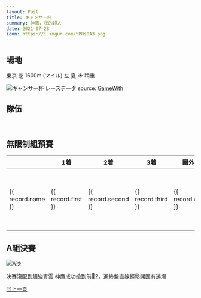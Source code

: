 ```yaml
---
layout: Post
title: キャンサー杯
summary: 神鷹，我的超人
date: 2021-07-28
icon: https://i.imgur.com/5PRs0A3.png
---
```


<NavLink></NavLink>


## 場地

<div class="font-bold text-xl">東京 芝 1600m (マイル) 左 夏 ☀️ 稍重</div>

![キャンサー杯 レースデータ](https://i.imgur.com/e8bV54q.png)
source: [GameWith](https://gamewith.jp/uma-musume/article/show/287165)

## 隊伍

<div class="flex w-full my-2">
  <img class="w-1/3" src="https://imgur.com/QEWb4b9.png" alt="" data-action="zoom" />
  <img class="w-1/3" src="https://imgur.com/eVgkeLf.png" alt="" data-action="zoom" />
  <img class="w-1/3" src="https://imgur.com/qeqcsMw.png" alt="" data-action="zoom" />
</div>

## 無限制組預賽

<table class="w-full table-auto text-right">
  <thead>
    <tr>
      <th></th>
      <th class="whitespace-nowrap">1着</th>
      <th class="whitespace-nowrap">2着</th>
      <th class="whitespace-nowrap">3着</th>
      <th class="whitespace-nowrap">圈外</th>
      <th class="whitespace-nowrap">出場數</th>
      <th class="whitespace-nowrap">勝率</th>
      <th class="whitespace-nowrap">連對率</th>
      <th class="whitespace-nowrap">複勝率</th>
    </tr>
  </thead>
  <tbody>
    <tr v-for="record in records" :key="record.name">
      <td class="whitespace-nowrap">{{ record.name }}</td>
      <td>{{ record.first }}</td>
      <td>{{ record.second }}</td>
      <td>{{ record.third }}</td>
      <td>{{ record.out }}</td>
      <td>{{ getSum(record) }}</td>
      <td>{{ (record.first / getSum(record) * 100).toFixed(2) }}%</td>
      <td>{{ ((record.first + record.second) / getSum(record) * 100).toFixed(2) }}%</td>
      <td>{{ ((record.first + record.second + record.third) / getSum(record) * 100).toFixed(2) }}%</td>
    </tr>
  </tbody>
</table>



## A組決賽

<img class="my-2 w-1/3" src="https://imgur.com/FModHeR.png" alt="A決" data-action="zoom" />

<img class="my-2 w-1/3" src="https://imgur.com/rtxiTqs.png" alt="" data-action="zoom" />

決賽沒配到超強青雲
神鷹成功搶到前2，進終盤直線輕鬆開固有逃爛

<div class="text-center mt-10">

[回上一頁](../README.md)

</div>

<script>
export default {
  data() {
    return {
      records: [
        {
          name: 'エルコンドルパサー',
          first: 30,
          second: 11,
          third: 4,
          out: 36
        },
        {
          name: 'グラスワンダー',
          first: 9,
          second: 9,
          third: 11,
          out: 51
        },
        {
          name: 'ナリタタイシン',
          first: 16,
          second: 11,
          third: 13,
          out: 40
        }
      ]
    };
  },
  methods: {
    getSum(record) {
      const { first, second, third, out  } = record;
      return first + second + third + out
    }
  }
}
</script>